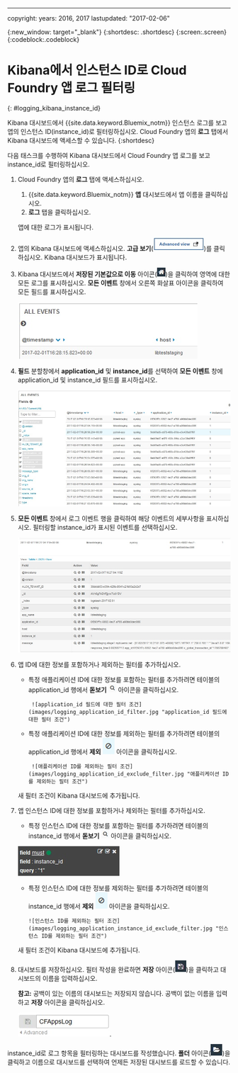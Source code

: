 ---

copyright:
  years: 2016, 2017
lastupdated: "2017-02-06"


{:new_window: target="_blank"}
{:shortdesc: .shortdesc}
{:screen:.screen}
{:codeblock:.codeblock}


# Kibana에서 인스턴스 ID로 Cloud Foundry 앱 로그 필터링
{: #logging_kibana_instance_id}

Kibana 대시보드에서 {{site.data.keyword.Bluemix_notm}} 인스턴스 로그를 보고 앱의 인스턴스 ID(instance_id)로 필터링하십시오. Cloud Foundry 앱의 **로그** 탭에서 Kibana 대시보드에 액세스할 수 있습니다.
{:shortdesc}

다음 태스크를 수행하여 Kibana 대시보드에서 Cloud Foundry 앱 로그를 보고 instance_id로 필터링하십시오.

1. Cloud Foundry 앱의 **로그** 탭에 액세스하십시오. 

    1. {{site.data.keyword.Bluemix_notm}} **앱** 대시보드에서 앱 이름을 클릭하십시오.
    2. **로그** 탭을 클릭하십시오. 
    
    앱에 대한 로그가 표시됩니다.

2. 앱의 Kibana 대시보드에 액세스하십시오. **고급 보기**(![고급 보기 링크](images/logging_advanced_view.jpg "고급 보기 링크"))를 클릭하십시오. Kibana 대시보드가 표시됩니다.

3. Kibana 대시보드에서 **저장된 기본값으로 이동** 아이콘(![저장된 기본값으로 이동 아이콘](images/logging_default_dash.jpg "저장된 기본값으로 이동 아이콘"))을 클릭하여 영역에 대한 모든 로그를 표시하십시오. **모든 이벤트** 창에서 오른쪽 화살표 아이콘을 클릭하여 모든 필드를 표시하십시오. 

    ![오른쪽 화살표가 있는 모든 이벤트 창 아이콘](images/logging_all_events_no_fields.jpg "오른쪽 화살표가 있는 모든 이벤트 창 아이콘")

4. **필드** 분할창에서 **application_id** 및 **instance_id**를 선택하여 **모든 이벤트** 창에 application_id 및 instance_id 필드를 표시하십시오.

    ![application_id 및 instance_id 필드가 선택된 모든 이벤트 창](images/logging_all_events_app_instance_select.jpg "application_id 및 instance_id 필드가 선택된 모든 이벤트 창")

5. **모든 이벤트** 창에서 로그 이벤트 행을 클릭하여 해당 이벤트의 세부사항을 표시하십시오. 필터링할 instance_id가 표시된 이벤트를 선택하십시오.

    ![선택된 로그 이벤트에 대한 세부사항을 표시하는 모든 이벤트 창](images/logging_selected_log_event.jpg "선택된 로그 이벤트에 대한 세부사항을 표시하는 모든 이벤트 창")

6. 앱 ID에 대한 정보를 포함하거나 제외하는 필터를 추가하십시오. 

    * 특정 애플리케이션 ID에 대한 정보를 포함하는 필터를 추가하려면 테이블의 application_id 행에서 **돋보기** ![돋보기 아이콘](images/logging_magnifying_glass.jpg) 아이콘을 클릭하십시오. 
    
           ![application_id 필드에 대한 필터 조건](images/logging_application_id_filter.jpg "application_id 필드에 대한 필터 조건")
    
    * 특정 애플리케이션 ID에 대한 정보를 제외하는 필터를 추가하려면 테이블의 application_id 행에서 **제외** ![제외 아이콘](images/logging_exclusion_icon.png) 아이콘을 클릭하십시오. 
    
           ![애플리케이션 ID를 제외하는 필터 조건](images/logging_application_id_exclude_filter.jpg "애플리케이션 ID를 제외하는 필터 조건")
    
    새 필터 조건이 Kibana 대시보드에 추가됩니다.
 

7. 앱 인스턴스 ID에 대한 정보를 포함하거나 제외하는 필터를 추가하십시오. 

    * 특정 인스턴스 ID에 대한 정보를 포함하는 필터를 추가하려면 테이블의 instance_id 행에서 **돋보기** ![돋보기 아이콘](images/logging_magnifying_glass.jpg "돋보기 아이콘") 아이콘을 클릭하십시오. 

    ![instance_id 필드에 대한 필터 조건](images/logging_instance_id_filter.jpg "instance_id 필드에 대한 필터 조건")

     * 특정 인스턴스 ID에 대한 정보를 제외하는 필터를 추가하려면 테이블의 instance_id 행에서 **제외** ![제외 아이콘](images/logging_exclusion_icon.png "제외 아이콘") 아이콘을 클릭하십시오. 
    
           ![인스턴스 ID를 제외하는 필터 조건](images/logging_application_instance_id_exclude_filter.jpg "인스턴스 ID를 제외하는 필터 조건")
    
    새 필터 조건이 Kibana 대시보드에 추가됩니다.

9. 대시보드를 저장하십시오. 필터 작성을 완료하면 **저장** 아이콘(![저장 아이콘](images/logging_save.jpg "저장 아이콘"))을 클릭하고 대시보드의 이름을 입력하십시오. 

    **참고:** 공백이 있는 이름의 대시보드는 저장되지 않습니다. 공백이 없는 이름을 입력하고 **저장** 아이콘을 클릭하십시오.

    ![대시보드 이름 저장](images/logging_save_dashboard.jpg "대시보드 이름 저장").

instance_id로 로그 항목을 필터링하는 대시보드를 작성했습니다. **폴더** 아이콘(![폴더 아이콘](images/logging_folder.jpg "폴더 아이콘"))을 클릭하고 이름으로 대시보드를 선택하여 언제든 저장된 대시보드를 로드할 수 있습니다. 
